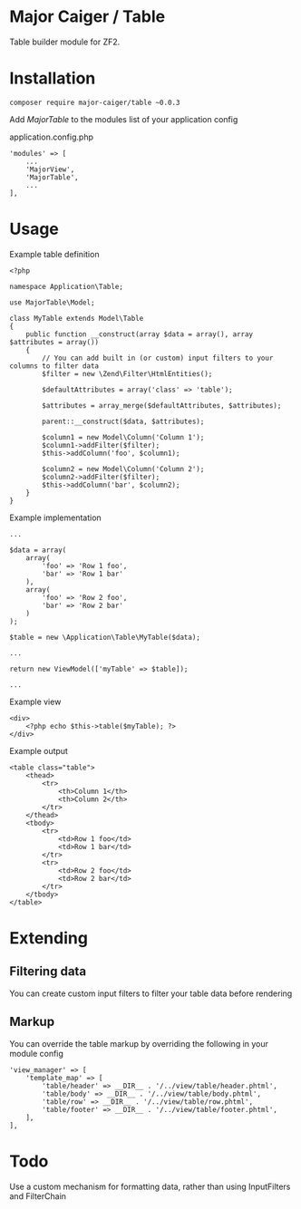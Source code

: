 # Major Caiger / Table
Table builder module for ZF2.

# Installation

    composer require major-caiger/table ~0.0.3

Add *MajorTable* to the modules list of your application config

application.config.php

    'modules' => [
        ...
        'MajorView',
        'MajorTable',
        ...
    ],

# Usage

Example table definition

    <?php

    namespace Application\Table;

    use MajorTable\Model;

    class MyTable extends Model\Table
    {
        public function __construct(array $data = array(), array $attributes = array())
        {
            // You can add built in (or custom) input filters to your columns to filter data
            $filter = new \Zend\Filter\HtmlEntities();

            $defaultAttributes = array('class' => 'table');

            $attributes = array_merge($defaultAttributes, $attributes);

            parent::__construct($data, $attributes);

            $column1 = new Model\Column('Column 1');
            $column1->addFilter($filter);
            $this->addColumn('foo', $column1);

            $column2 = new Model\Column('Column 2');
            $column2->addFilter($filter);
            $this->addColumn('bar', $column2);
        }
    }

Example implementation

    ...

    $data = array(
        array(
            'foo' => 'Row 1 foo',
            'bar' => 'Row 1 bar'
        ),
        array(
            'foo' => 'Row 2 foo',
            'bar' => 'Row 2 bar'
        )
    );

    $table = new \Application\Table\MyTable($data);

    ...

    return new ViewModel(['myTable' => $table]);

    ...

Example view

    <div>
        <?php echo $this->table($myTable); ?>
    </div>

Example output

    <table class="table">
        <thead>
            <tr>
                <th>Column 1</th>
                <th>Column 2</th>
            </tr>
        </thead>
        <tbody>
            <tr>
                <td>Row 1 foo</td>
                <td>Row 1 bar</td>
            </tr>
            <tr>
                <td>Row 2 foo</td>
                <td>Row 2 bar</td>
            </tr>
        </tbody>
    </table>

# Extending

## Filtering data
You can create custom input filters to filter your table data before rendering

## Markup
You can override the table markup by overriding the following in your module config

    'view_manager' => [
        'template_map' => [
            'table/header' => __DIR__ . '/../view/table/header.phtml',
            'table/body' => __DIR__ . '/../view/table/body.phtml',
            'table/row' => __DIR__ . '/../view/table/row.phtml',
            'table/footer' => __DIR__ . '/../view/table/footer.phtml',
        ],
    ],

# Todo
Use a custom mechanism for formatting data, rather than using InputFilters and FilterChain
